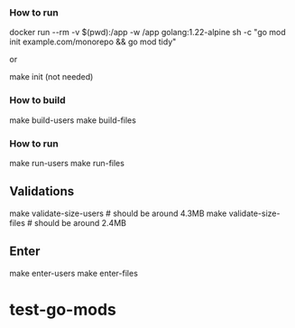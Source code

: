 ### How to run 
docker run --rm -v $(pwd):/app -w /app golang:1.22-alpine sh -c "go mod init example.com/monorepo && go mod tidy"

or

make init (not needed)

### How to build

make build-users
make build-files

### How to run

make run-users
make run-files


## Validations

make validate-size-users # should be around 4.3MB
make validate-size-files # should be around 2.4MB


## Enter

make enter-users
make enter-files
# test-go-mods
